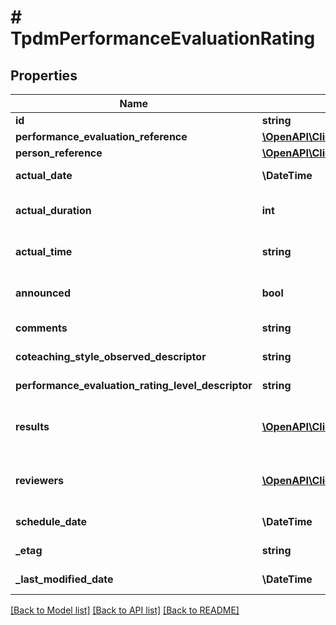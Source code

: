 # # TpdmPerformanceEvaluationRating

## Properties

Name | Type | Description | Notes
------------ | ------------- | ------------- | -------------
**id** | **string** |  | [optional]
**performance_evaluation_reference** | [**\OpenAPI\Client\Model\TpdmPerformanceEvaluationReference**](TpdmPerformanceEvaluationReference.md) |  |
**person_reference** | [**\OpenAPI\Client\Model\EdFiPersonReference**](EdFiPersonReference.md) |  |
**actual_date** | **\DateTime** | The month, day, and year on which the performance evaluation was conducted. |
**actual_duration** | **int** | The actual or estimated number of clock minutes during which the performance evaluation was conducted. | [optional]
**actual_time** | **string** | An indication of the the time at which the performance evaluation was conducted. | [optional]
**announced** | **bool** | An indicator of whether the performance evaluation was announced or not. | [optional]
**comments** | **string** | Any comments about the performance evaluation to be captured. | [optional]
**coteaching_style_observed_descriptor** | **string** | A type of co-teaching observed as part of the performance evaluation. | [optional]
**performance_evaluation_rating_level_descriptor** | **string** | The rating level achieved based upon the rating or score. | [optional]
**results** | [**\OpenAPI\Client\Model\TpdmPerformanceEvaluationRatingResult[]**](TpdmPerformanceEvaluationRatingResult.md) | An unordered collection of performanceEvaluationRatingResults. The numerical summary rating or score for the performance evaluation. | [optional]
**reviewers** | [**\OpenAPI\Client\Model\TpdmPerformanceEvaluationRatingReviewer[]**](TpdmPerformanceEvaluationRatingReviewer.md) | An unordered collection of performanceEvaluationRatingReviewers. The person(s) that conducted the performance evaluation. | [optional]
**schedule_date** | **\DateTime** | The month, day, and year on which the performance evaluation was scheduled. | [optional]
**_etag** | **string** | A unique system-generated value that identifies the version of the resource. | [optional]
**_last_modified_date** | **\DateTime** | The date and time the resource was last modified. | [optional]

[[Back to Model list]](../../README.md#models) [[Back to API list]](../../README.md#endpoints) [[Back to README]](../../README.md)
